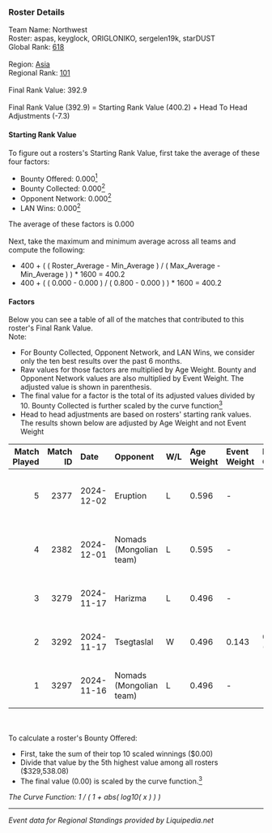 ### Roster Details<br />
Team Name: Northwest<br />
Roster: aspas, keyglock, ORIGLONIKO, sergelen19k, starDUST<br />
Global Rank: [618](../standings_global.md)<br />
<br />
Region: [Asia]( ../standings_asia.md)<br />
Regional Rank: [101]( ../standings_asia.md)<br />
<br />
Final Rank Value:  392.9<br />
<br />
Final Rank Value (392.9) = Starting Rank Value (400.2) + Head To Head Adjustments (-7.3)<br />

#### Starting Rank Value<br />
To figure out a rosters's Starting Rank Value, first take the average of these four factors:<br />
- Bounty Offered: 0.000[<sup>1</sup>](#table2)
- Bounty Collected: 0.000[<sup>2</sup>](#table1)
- Opponent Network: 0.000[<sup>2</sup>](#table1)
- LAN Wins: 0.000[<sup>2</sup>](#table1)

The average of these factors is 0.000<br />
<br />
Next, take the maximum and minimum average across all teams and compute the following:<br />
- 400 + ( ( Roster_Average - Min_Average ) / ( Max_Average - Min_Average ) ) * 1600 = 400.2
- 400 + ( ( 0.000 - 0.000 ) / ( 0.800 - 0.000 ) ) * 1600 = 400.2


#### Factors<br />
Below you can see a table of all of the matches that contributed to this roster's Final Rank Value.<br />
Note:<br />

- For Bounty Collected, Opponent Network, and LAN Wins, we consider only the ten best results over the past 6 months.
- Raw values for those factors are multiplied by Age Weight. Bounty and Opponent Network values are also multiplied by Event Weight. The adjusted value is shown in parenthesis.
- The final value for a factor is the total of its adjusted values divided by 10. Bounty Collected is further scaled by the curve function[<sup>3</sup>](#curveFunction)
- Head to head adjustments are based on rosters' starting rank values. The results shown below are adjusted by Age Weight and not Event Weight
<span id="table1"></span><br />


| Match Played | Match ID | Date       | Opponent                | W/L | Age Weight | Event Weight | Bounty Collected | Opponent Network | LAN Wins  | H2H Adj. | Roster                                             |
| -: | -: | :- | :- | :- | :- | :- | :- | :- | :- | -: | :- |
|            5 |     2377 | 2024-12-02 | Eruption                | L   | 0.596      | -            | -                | -                | -         |    -1.09 | aspas, keyglock, ORIGLONIKO, sergelen19k, starDUST |
|            4 |     2382 | 2024-12-01 | Nomads (Mongolian team) | L   | 0.595      | -            | -                | -                | -         |    -6.04 | aspas, keyglock, ORIGLONIKO, sergelen19k, starDUST |
|            3 |     3279 | 2024-11-17 | Harizma                 | L   | 0.496      | -            | -                | -                | -         |    -2.23 | 290, aspas, keyglock, ORIGLONIKO, starDUST         |
|            2 |     3292 | 2024-11-17 | Tsegtaslal              | W   | 0.496      | 0.143        | 0.000 (0.000)    | 0.047 (0.003)    | 0 (0.000) |     7.69 | 290, aspas, keyglock, ORIGLONIKO, starDUST         |
|            1 |     3297 | 2024-11-16 | Nomads (Mongolian team) | L   | 0.496      | -            | -                | -                | -         |    -5.58 | 290, aspas, keyglock, ORIGLONIKO, starDUST         |

<br />
<span id="table2"></span><br />
To calculate a roster's Bounty Offered:<br />

- First, take the sum of their top 10 scaled winnings ($0.00)
- Divide that value by the 5th highest value among all rosters ($329,538.08)
- The final value (0.00) is scaled by the curve function.[<sup>3</sup>](#curveFunction)

<span id="curveFunction"></span>_The Curve Function: 1 / ( 1 + abs( log10( x ) ) )_<br />

---
_Event data for Regional Standings provided by Liquipedia.net_<br />
